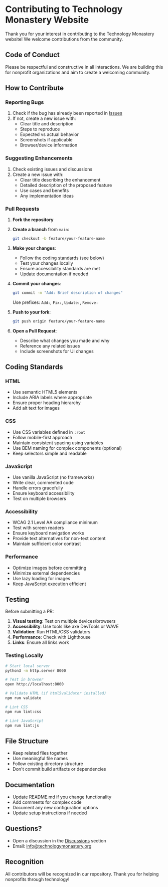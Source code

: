 # Contributing to Technology Monastery Website

Thank you for your interest in contributing to the Technology Monastery website! We welcome contributions from the community.

## Code of Conduct

Please be respectful and constructive in all interactions. We are building this for nonprofit organizations and aim to create a welcoming community.

## How to Contribute

### Reporting Bugs

1. Check if the bug has already been reported in [Issues](https://github.com/FreeForCharity/Technologymonastery.org/issues)
2. If not, create a new issue with:
   - Clear title and description
   - Steps to reproduce
   - Expected vs actual behavior
   - Screenshots if applicable
   - Browser/device information

### Suggesting Enhancements

1. Check existing issues and discussions
2. Create a new issue with:
   - Clear title describing the enhancement
   - Detailed description of the proposed feature
   - Use cases and benefits
   - Any implementation ideas

### Pull Requests

1. **Fork the repository**
2. **Create a branch** from `main`:
   ```bash
   git checkout -b feature/your-feature-name
   ```
3. **Make your changes**:
   - Follow the coding standards (see below)
   - Test your changes locally
   - Ensure accessibility standards are met
   - Update documentation if needed

4. **Commit your changes**:
   ```bash
   git commit -m "Add: Brief description of changes"
   ```
   Use prefixes: `Add:`, `Fix:`, `Update:`, `Remove:`

5. **Push to your fork**:
   ```bash
   git push origin feature/your-feature-name
   ```

6. **Open a Pull Request**:
   - Describe what changes you made and why
   - Reference any related issues
   - Include screenshots for UI changes

## Coding Standards

### HTML
- Use semantic HTML5 elements
- Include ARIA labels where appropriate
- Ensure proper heading hierarchy
- Add alt text for images

### CSS
- Use CSS variables defined in `:root`
- Follow mobile-first approach
- Maintain consistent spacing using variables
- Use BEM naming for complex components (optional)
- Keep selectors simple and readable

### JavaScript
- Use vanilla JavaScript (no frameworks)
- Write clear, commented code
- Handle errors gracefully
- Ensure keyboard accessibility
- Test on multiple browsers

### Accessibility
- WCAG 2.1 Level AA compliance minimum
- Test with screen readers
- Ensure keyboard navigation works
- Provide text alternatives for non-text content
- Maintain sufficient color contrast

### Performance
- Optimize images before committing
- Minimize external dependencies
- Use lazy loading for images
- Keep JavaScript execution efficient

## Testing

Before submitting a PR:

1. **Visual testing**: Test on multiple devices/browsers
2. **Accessibility**: Use tools like axe DevTools or WAVE
3. **Validation**: Run HTML/CSS validators
4. **Performance**: Check with Lighthouse
5. **Links**: Ensure all links work

### Testing Locally

```bash
# Start local server
python3 -m http.server 8000

# Test in browser
open http://localhost:8000

# Validate HTML (if html5validator installed)
npm run validate

# Lint CSS
npm run lint:css

# Lint JavaScript  
npm run lint:js
```

## File Structure

- Keep related files together
- Use meaningful file names
- Follow existing directory structure
- Don't commit build artifacts or dependencies

## Documentation

- Update README.md if you change functionality
- Add comments for complex code
- Document any new configuration options
- Update setup instructions if needed

## Questions?

- Open a discussion in the [Discussions](https://github.com/FreeForCharity/Technologymonastery.org/discussions) section
- Email: info@technologymonastery.org

## Recognition

All contributors will be recognized in our repository. Thank you for helping nonprofits through technology!
